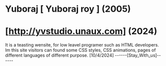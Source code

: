 # Yuboraj  [ Yuboraj roy ] (2005)
# [http://yvstudio.unaux.com] (2024)
 It is a teasting wensite, for low leavel programer such as HTML developers. Im this site visitors can found some CSS styles, CSS animations, pages of different languages of different purpose. [10/4/2024]
 ------[Stay_With_us]------
 
 